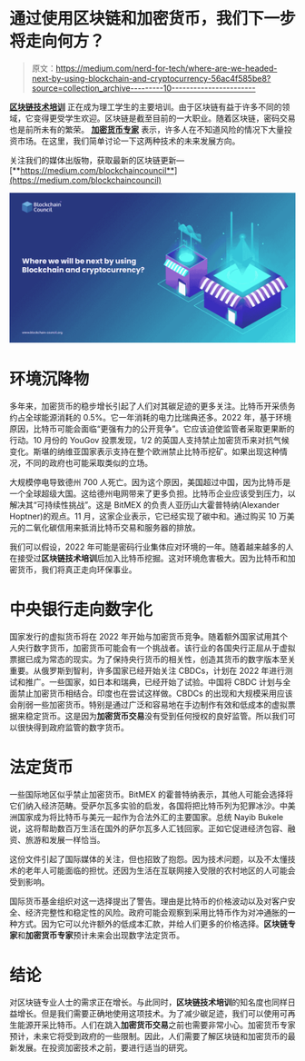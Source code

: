# 通过使用区块链和加密货币，我们下一步将走向何方？

> 原文：<https://medium.com/nerd-for-tech/where-are-we-headed-next-by-using-blockchain-and-cryptocurrency-56ac4f585be8?source=collection_archive---------10----------------------->

[**区块链技术培训**](https://www.blockchain-council.org/blockchain-certification/) 正在成为理工学生的主要培训。由于区块链有益于许多不同的领域，它变得更受学生欢迎。区块链是截至目前的一大职业。随着区块链，密码交易也是前所未有的繁荣。 [**加密货币专家**](https://www.blockchain-council.org/certifications/certified-cryptocurrency-expert/) 表示，许多人在不知道风险的情况下大量投资市场。在这里，我们简单讨论一下这两种技术的未来发展方向。

关注我们的媒体出版物，获取最新的区块链更新—[**https://medium.com/blockchaincouncil**](https://medium.com/blockchaincouncil)

![](img/0e639400e86053596ba38a88b3512596.png)

# 环境沉降物

多年来，加密货币的稳步增长引起了人们对其碳足迹的更多关注。比特币开采债务约占全球能源消耗的 0.5%。它一年消耗的电力比瑞典还多。2022 年，基于环境原因，比特币可能会面临“更强有力的公开竞争”。它应该迫使监管者采取更果断的行动。10 月份的 YouGov 投票发现，1/2 的英国人支持禁止加密货币来对抗气候变化。斯堪的纳维亚国家表示支持在整个欧洲禁止比特币挖矿。如果出现这种情况，不同的政府也可能采取类似的立场。

大规模停电导致德州 700 人死亡。因为这个原因，美国超过中国，因为比特币是一个全球超级大国。这给德州电网带来了更多负担。比特币企业应该受到压力，以解决其“可持续性挑战”。这是 BitMEX 的负责人亚历山大霍普特纳(Alexander Hoptner)的观点。11 月，这家企业表示，它已经实现了碳中和。通过购买 10 万美元的二氧化碳信用来抵消比特币交易和服务器的排放。

我们可以假设，2022 年可能是密码行业集体应对环境的一年。随着越来越多的人在接受过**区块链技术培训**后加入比特币挖掘。这对环境危害极大。因为比特币和加密货币，我们将真正走向环保事业。

# 中央银行走向数字化

国家发行的虚拟货币将在 2022 年开始与加密货币竞争。随着额外国家试用其个人央行数字货币，加密货币可能会有一个挑战者。该行业的各国央行正屈从于虚拟票据已成为常态的现实。为了保持央行货币的相关性，创造其货币的数字版本至关重要。从俄罗斯到智利，许多国家已经开始关注 CBDCs，计划在 2022 年进行测试和推广。一些国家，如日本和瑞典，已经开始了试验。中国将 CBDC 计划与全面禁止加密货币相结合。印度也在尝试这样做。CBDCs 的出现和大规模采用应该会削弱一些加密货币。特别是通过广泛和容易地在手边制作有效和低成本的虚拟票据来稳定货币。这是因为**加密货币交易**没有受到任何授权的良好监管。所以我们可以很快得到政府监管的数字货币。

# 法定货币

一些国际地区似乎禁止加密货币。BitMEX 的霍普特纳表示，其他人可能会选择将它们纳入经济范畴。受萨尔瓦多实验的启发，各国将把比特币列为犯罪冰沙。中美洲国家成为将比特币与美元一起作为合法外汇的主要国家。总统 Nayib Bukele 说，这将帮助数百万生活在国外的萨尔瓦多人汇钱回家。正如它促进经济包容、融资、旅游和发展一样恰当。

这份文件引起了国际媒体的关注，但也招致了抱怨。因为技术问题，以及不太懂技术的老年人可能面临的担忧。还因为生活在互联网接入受限的农村地区的人可能会受到影响。

国际货币基金组织对这一选择提出了警告。理由是比特币的价格波动以及对客户安全、经济完整性和稳定性的风险。政府可能会观察到采用比特币作为对冲通胀的一种方式。因为它可以允许额外的低成本汇款，并给人们更多的价格选择。**区块链专家**和**加密货币专家**预计未来会出现数字法定货币。

# 结论

对区块链专业人士的需求正在增长。与此同时，**区块链技术培训**的知名度也同样日益增长。但是我们需要正确地使用这项技术。为了减少碳足迹，我们可以使用可再生能源开采比特币。人们在跳入**加密货币交易**之前也需要非常小心。加密货币专家预计，未来它将受到政府的一些限制。因此，人们需要了解区块链和加密货币的最新发展。在投资加密技术之前，要进行适当的研究。